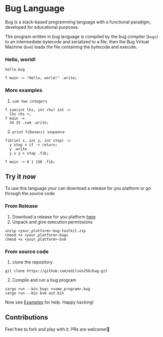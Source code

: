 # Bug Language

Bug is a stack-based programming language with a functional paradigm, developed for educational purposes.

The program written in bug language is compiled by the bug compiler (`bugc`) to an intermediate bytecode and serialized to a file, then the Bug Virtual Machine (`bvm`) loads the file containing the bytecode and execute.

### Hello, world!

`hello.bug`
```code
f main -> "Hello, world!" .write;
```
### More examples
1. `sum two integers`
```
f sum(int lhs, int rhs) int ->
  lhs rhs +;
f main ->
  34 35 .sum .write;
```

2. `print Fibonacci sequence`
```
fib(int x, int y, int stop) ->
  y stop > if -> return;
  y .write
  y x y + stop .fib;

f main -> 0 1 150 .fib;
```

## Try it now 

To use this language your can download a release for you platform or go through the source code.

### From Release
1. Download a release for you platform [here](https://github.com/edilson258/bug/releases)
2. Unpack and give execution permissions
```shell
unzip <your_platform>-bug-toolkit.zip
chmod +x <your_platform>-bugc
chmod +x <your_platform>-bvm
```
### From source code
1. clone the repository
```shell
git clone https://github.com/edilson258/bug.git
```
2. Compile and run a bug program
```shell
cargo run --bin bugc <some_program>.bug
cargo run --bin bvm out.bin
```
Now see [Examples](https://github.com/edilson258/bug/tree/main/examples) for help. Happy hacking!

## Contributions
Feel free to fork and play with it. PRs are welcome!💯
